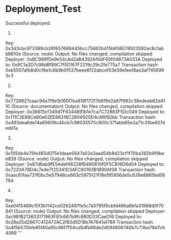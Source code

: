 # Deployment_Test


Successful deployed:

1.
Key: 0x3d3cbc973389cb26f657686445bcc75662b415b656078503592ac8c1abb8810e (Source: node)
Output: No files changed, compilation skipped
Deployer: 0xBC989fDe9e54cAd2aB4392Af6dF60f04873A033A
Deployed to: 0x9C1a3D7c98dBf89C7f5D167F2219c29c2fe775a7
Transaction hash: 0xb5507afb8d0cf8e1c6b9b0f537beee6f22abcef03e59efeef8ae3af7456993c3

2.
Key: 0x7726827caac94a7f9e1b160f7ea819f172f7b6f9d2a97f992c38edeab82d4110 (Source: documentation)
Output: No files changed, compilation skipped
Deployer: 0x36615cf349d7F6344891b1e7ca7C72883F5Dc049
Deployed to: 0x111C3E89Ce80e62EE88318C2804920D4c96f92bb
Transaction hash: 0x493dea6de14a85609cd4cb7c98035570c900c371abb65e2a71c31be607dedd1a

3.
Key: 0x105de4e75fe465d075e1daae5647a02e3aad54b8d23cf1f70ba382b9f9bee839 (Source: node)
Output: No files changed, compilation skipped
Deployer: 0x87d6ab9fE5Adef46228fB490810f0F5CB16D6d04
Deployed to: 0x7220A7BD4c7e4e7f25341D34FC90193B1B90Af08
Transaction hash: 0xaac61faa721f0bc5e57948ce663c5975f21f18ef95956de5c639e8865bd0678d

4.
Key: 0xe0415469c10f3b1142ce0262497fe5c7a0795f0cbfd466a6bfa31968d0f70841 (Source: node)
Output: No files changed, compilation skipped
Deployer: 0xc981B213603171963F81c687b9fc880D33CaeD16
Deployed to: 0x28a25d2667C412472AC2f83d5D18b7A7641a1789
Transaction hash: 0x4f5b570bfe85f40a95c86f7f54cd5dfb88de2d094808740b7c73be78d7cb4069
'''

